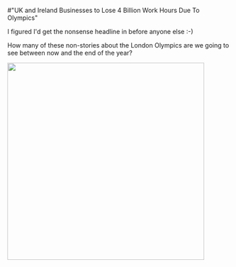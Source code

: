 #"UK and Ireland Businesses to Lose 4 Billion Work Hours Due To Olympics"

I figured I'd get the nonsense headline in before anyone else :-)

How many of these non-stories about the London Olympics are we going to see between now and the end of the year?

<a href="http://conoroneill.net/wp-content/uploads/2012/01/Free-events-at-London-2012-Olympics.jpg"><img class="size-full wp-image-511 aligncenter" title="London 2012 Olympics" src="http://conoroneill.net/wp-content/uploads/2012/01/Free-events-at-London-2012-Olympics.jpg" alt="" width="444" height="444" /></a>

&nbsp;

&nbsp;